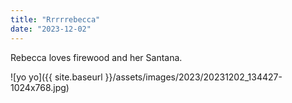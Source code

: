 ```yaml
---
title: "Rrrrrebecca"
date: "2023-12-02"
---
```


Rebecca loves firewood and her Santana.

![yo yo]({{ site.baseurl }}/assets/images/2023/20231202_134427-1024x768.jpg)
